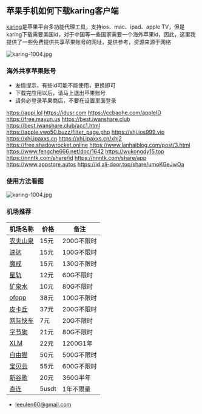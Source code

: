 ## 苹果手机如何下载karing客户端

[karing](https://apps.apple.com/us/app/karing/id6472431552)是苹果平台多功能代理工具，支持ios、mac、ipad、apple TV，但是karing下载需要美国id，对于中国等一些国家需要一个海外苹果id，因此，这里我提供了一些免费提供共享苹果账号的网址，提供参考，资源来源于网络

![karing-1004.jpg](https://karing.biz/img/karing-1004.jpg)

### 海外共享苹果账号

- 友情提示，有些id可能不能使用，更换即可
- 下载完应用以后，请马上退出苹果账号
- 请务必登录苹果商店，不要在设置里面登录

https://appi.lol
https://idusr.com
https://ccbaohe.com/appleID
https://free.mayun.us
https://best.iwanshare.club
https://best.iwanshare.club/acc1.html
https://apple.vwo50.buzz/filter_page.php
https://xhj.ios999.vip
https://xhj.ipaxxs.cn
https://xhj.ipaxxs.cn/xhj2
https://free.shadowrocket.online
https://www.lanhaiblog.com/post/3.html
https://www.fengche666.net/doc/1642
https://wukongdy15.top
https://nnntk.com/share/id
https://nnntk.com/share/app
https://www.appstore.autos
https://id.ali-door.top/share/umoKGeJwOa

### 使用方法看图

![karing-1004.jpg](https://karing.biz/img/karing-1005.jpg)

### 机场推荐

| 机场名称 | 价格 | 备注     |
|------|----------|--------------|
| [农夫山泉](https://www.nfsq.us/#/register?code=i1fXTMYk)    | 15元    | 200G不限时       |
| [速达](https://mala.sudatech.store/register?code=3DYnOBtE)    | 15元   | 100G不限时       |
| [魔戒](https://mojie.ws/#/register?code=BpCuERz0)    | 15元     | 130G不限时 |
| [星轨](https://bd.srcloud.art/#/register?code=fvyGkr5j)    | 12元     | 60G不限时       |
| [矿泉水](https://5ldpe1hbmgj4ryv9.600mlt.cc/register?code=noYz548c) | 10元 | 80G不限时   |
| [ofopp](https://kk.ofopp.net/#/register?code=A2UmuXR8)    | 38元     | 100G不限时       |
| [皮卡丘](https://pkhub.net/#/register?code=A6O9EIj0)    | 37元     | 200G不限时      |
| [网际快车](https://wjkc66.vip?c=REZUOC)    | 7元     | 20G不限时     |
| [字节狗](https://user.bytedog.icu/#/register?code=GXPuAhzt)    | 21元  | 80G不限时    |
| [XLM](https://v2.ixlmo.net/index.php#/register?code=9XuwHmFC)    | 22元     | 1200G1年 |
| [自由猫](https://us.freecat.cc/register?code=czdF7PXY)    | 50元   | 500G不限时   |
| [宝贝云](https://web1.bby011.com/#/register?code=8xTTMr2f)    | 55元     | 600G不限时 |
| [新谷歌](https://qingse001.cc/#/register?code=Hw9HyaLY)    | 20元     | 360G半年   |
| [直连](https://bnb.lat/buy/3)    | 5usdt     | 1年不限量       |

- leeulen60@gmail.com